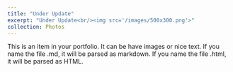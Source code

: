 ```yaml
---
title: "Under Update"
excerpt: "Under Update<br/><img src='/images/500x300.png'>"
collection: Photos
---
```


This is an item in your portfolio. It can be have images or nice text. If you name the file .md, it will be parsed as markdown. If you name the file .html, it will be parsed as HTML. 
